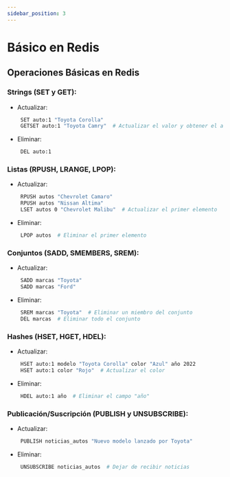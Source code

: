 ```yaml
---
sidebar_position: 3
---
```


# Básico en Redis
## Operaciones Básicas en Redis

### Strings (SET y GET):

- Actualizar:

  ```bash
   SET auto:1 "Toyota Corolla"
   GETSET auto:1 "Toyota Camry"  # Actualizar el valor y obtener el anterior
  ```

- Eliminar:

  ```bash
   DEL auto:1
  ```

### Listas (RPUSH, LRANGE, LPOP):

- Actualizar:

  ```bash
   RPUSH autos "Chevrolet Camaro"
   RPUSH autos "Nissan Altima"
   LSET autos 0 "Chevrolet Malibu"  # Actualizar el primer elemento
  ```

- Eliminar:

  ```bash
   LPOP autos  # Eliminar el primer elemento
  ```

### Conjuntos (SADD, SMEMBERS, SREM):

- Actualizar:

  ```bash
   SADD marcas "Toyota"
   SADD marcas "Ford"
  ```

- Eliminar:
  ```bash
   SREM marcas "Toyota"  # Eliminar un miembro del conjunto
   DEL marcas  # Eliminar todo el conjunto
  ```

### Hashes (HSET, HGET, HDEL):

- Actualizar:

  ```bash
   HSET auto:1 modelo "Toyota Corolla" color "Azul" año 2022
   HSET auto:1 color "Rojo"  # Actualizar el color
  ```

- Eliminar:

  ```bash
   HDEL auto:1 año  # Eliminar el campo "año"
  ```

### Publicación/Suscripción (PUBLISH y UNSUBSCRIBE):

- Actualizar:

  ```bash
   PUBLISH noticias_autos "Nuevo modelo lanzado por Toyota"
  ```

- Eliminar:
  ```bash
   UNSUBSCRIBE noticias_autos  # Dejar de recibir noticias
  ```